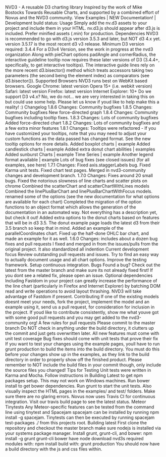 NVD3 - A reusable D3 charting library Inspired by the work of Mike Bostocks Towards Reusable Charts, and supported by a combined effort of Novus and the NVD3 community. View Examples | NEW Documentation! | Development build status: Usage Simply add the nv.d3 assets to your project and include them in your HTML. <link href="nv.d3.min.css" rel="stylesheet"> <script src="nv.d3.min.js"></script> nv.d3.js should appear after d3.js is included. Prefer minified assets (.min) for production. Dependencies NVD3 is recommended to go with d3.js version 3.5.3 and later, but NOT d3 4.x yet. version 3.5.17 is the most recent d3 v3 release. Minimum D3 version required: 3.4.4 For a D3v4 Version, see the work in progress at the nvd3 organization Along with pieChart options padAngle and cornerRadius, the interactive guideline tooltip now requires these later versions of D3 (3.4.4+, specifically, to get interactive tooltips). The interactive guide lines rely on the more recent d3.bisector() method which treats accessors taking two parameters (the second being the element index) as comparators (see d3.bisector()). Supported Browsers NVD3 runs best on WebKit based browsers. Google Chrome: latest version Opera 15+ (i.e. webkit version) Safari: latest version Firefox: latest version Internet Explorer: 10+ Do we support D3 v4.x? No, we do not... we are very interested in taking this on but could use some help. Please let us know if youd like to help make this a reality! :) Changelog 1.8.6 Changes: Community bugfixes 1.8.5 Changes: Community bugfixes New force-directed graph 1.8.4 Changes: Community bugfixes including tooltip fixes. 1.8.3 Changes: Lots of community bugfixes Added force-directed chart 1.8.2 Changes: Lots of community bugfixes and a few extra minor features 1.8.1 Changes: Tooltips were refactored - If you have customized your tooltips, note that you may need to adjust your custom functions as the data passed has changed format. See the new tooltip options for more details. Added boxplot charts | example Added candlestick charts | example Added extra donut chart abilities | examples Added sunburst Charts | example Time Series | example Another legend format available | example Lots of bug fixes (see closed issues) (for all examples, see here) 1.7.1 Changes: Fixed axis.staggerLabels bug. Fixed Karma unit tests. Fixed chart test pages. Merged in nvd3-community changes and development branch. 1.7.0 Changes: Fixes around 20 small bugs. Fixed the notorious slowness of line charts and scatter plots on chrome Combined the scatterChart and scatterChartWithLines models Combined the linePlusBarChart and linePlusBarChartWithFocus models. renamed some of the options (see the new documentation for what options are available for each chart) Completed the migration of the option functions to an object format which allows the generation of the documentation in an automated way. Not everything has a description yet, but check it out! Added extra options to the donut charts based on features that will be in d3 3.5. The donut example page loads the latest d3 from their 3.5 branch so keep that in mind. Added an example of the parallelCoordinates chart. Fixed up the half-done OHLC bar chart, and made an example for it as well. 1.6.0 Changes: includes about a dozen bug fixes and pull requests I fixed and merged in from the issues/pulls from the original project. It also standardized all indention Current development focus Review outstanding pull requests and issues. Try to find an easy way to actually document usage and all chart options. Improve the testing framework. Setup continuous integration. Bugs Found a bug? Check out the latest from the master branch and make sure its not already fixed first! If you dont see a related fix, please open an issue. Optional dependencies Including Fastdom in your project can greatly increase the performance of the line chart (particularly in Firefox and Internet Explorer) by batching DOM read and write operations to avoid layout thrashing. NVD3 will take advantage of Fastdom if present. Contributing If one of the existing models doesnt meet your needs, fork the project, implement the model and an example using it, send us a pull request, for consideration for inclusion in the project. If youd like to contribute consistently, show me what youve got with some good pull requests and you may get added to the nvd3-community org! A few rules for pull requests Please commit to the master branch Do NOT check in anything under the build directory, it clutters up the commit and just gets overwritten later. All new features must come with unit test coverage Bug fixes should come with unit tests that prove their fix If you want to test your changes using the example pages, youll have to run grunt production to build the items into the build directory. You must do this before your changes show up in the examples, as they link to the build directory in order to properly show off the finished product. Please remember to NOT include the build files in your commit though, only include the source files you changed! Tips for Testing Unit tests were written in Karma and Mocha. Follow instructions in Building Latest to get npm packages setup. This may not work on Windows machines. Run bower install to get bower dependencies. Run grunt to start the unit tests. Also visually inspect the HTML pages in the examples/ and test/ folders. Make sure there are no glaring errors. Novus now uses Travis CI for continuous integration. Visit our travis build page to see the latest status. Meteor Tinytests Any Meteor-specific features can be tested from the command line using tinytest and Spacejam spacejam can be installed by running npm install -g spacejam. Tinytests can then be executed by running spacejam test-packages ./ from this projects root. Building latest First clone the repository and checkout the master branch make sure nodejs is installed via your systems package manager. Install grunt, grunt-cli, and bower: npm install -g grunt grunt-cli bower have node download nvd3s required modules with: npm install build with: grunt production You should now have a build directory with the js and css files within.